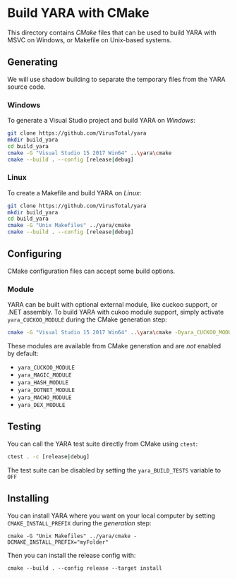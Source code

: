 # Build YARA with CMake

This directory contains *CMake* files that can be used to build YARA with MSVC on Windows, or Makefile on Unix-based systems.

## Generating

We will use shadow building to separate the temporary files from the YARA source code.

### Windows
To generate a Visual Studio project and build YARA on _Windows_:

```bash
git clone https://github.com/VirusTotal/yara
mkdir build_yara
cd build_yara
cmake -G "Visual Studio 15 2017 Win64" ..\yara\cmake
cmake --build . --config [release|debug]
```

### Linux
To create a Makefile and build YARA on _Linux_:

```bash
git clone https://github.com/VirusTotal/yara
mkdir build_yara
cd build_yara
cmake -G "Unix Makefiles" ../yara/cmake
cmake --build . --config [release|debug]
```

## Configuring

CMake configuration files can accept some build options.

### Module

YARA can be built with optional external module, like cuckoo support, or .NET assembly.
To build YARA with cukoo module support, simply activate `yara_CUCKOO_MODULE` during the CMake generation step:

```bash
cmake -G "Visual Studio 15 2017 Win64" ..\yara\cmake -Dyara_CUCKOO_MODULE=ON
```

These modules are available from CMake generation and are *not* enabled by default:

* `yara_CUCKOO_MODULE`
* `yara_MAGIC_MODULE`
* `yara_HASH_MODULE`
* `yara_DOTNET_MODULE`
* `yara_MACHO_MODULE`
* `yara_DEX_MODULE`

## Testing

You can call the YARA test suite directly from CMake using `ctest`:

```bash
ctest . -c [release|debug]
```

The test suite can be disabled by setting the `yara_BUILD_TESTS` variable to `OFF`

## Installing

You can install YARA where you want on your local computer by setting `CMAKE_INSTALL_PREFIX` during the *generation* step:

```
cmake -G "Unix Makefiles" ../yara/cmake -DCMAKE_INSTALL_PREFIX="myFolder"
``` 

Then you can install the release config with:

```
cmake --build . --config release --target install
```
